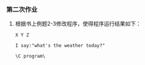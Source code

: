 ### 第二次作业

1. 根据书上例题2-3修改程序，使得程序运行结果如下：

   ```
   X Y Z
   
   I say:"what's the weather today?"
   
   \C program\
   ```

   